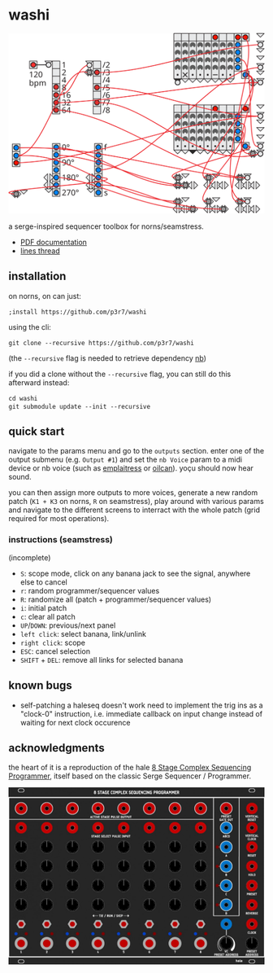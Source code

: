 # washi

![](./doc/washi.svg)

a serge-inspired sequencer toolbox for norns/seamstress.

- [PDF documentation](https://github.com/p3r7/washi-doc/blob/master/washi.pdf)
- [lines thread](https://llllllll.co/t/washi-beta/62971)


## installation

on norns, on can just:

    ;install https://github.com/p3r7/washi

using the cli:

    git clone --recursive https://github.com/p3r7/washi

(the `--recursive` flag is needed to retrieve dependency [nb](https://github.com/sixolet/nb))

if you did a clone without the `--recursive` flag, you can still do this afterward instead:

    cd washi
    git submodule update --init --recursive


## quick start

navigate to the params menu and go to the `outputs` section. enter one of the output submenu (e.g. `Output #1`) and set the `nb Voice` param to a midi device or nb voice (such as [emplaitress](https://llllllll.co/t/n-b-et-al-v0-1/60374) or [oilcan](https://llllllll.co/t/oilcan-percussion-co/60754)). yoçu should now hear sound.

you can then assign more outputs to more voices, generate a new random patch (`K1 + K3` on norns, `R` on seamstress), play around with various params and navigate to the different screens to interract with the whole patch (grid required for most operations).


### instructions (seamstress)

(incomplete)

- `S`: scope mode, click on any banana jack to see the signal, anywhere else to cancel
- `r`: random programmer/sequencer values
- `R`: randomize all (patch + programmer/sequencer values)
- `i`: initial patch
- `c`: clear all patch
- `UP`/`DOWN`: previous/next panel
- `left click`: select banana, link/unlink
- `right click`: scope
- `ESC`: cancel selection
- `SHIFT` + `DEL`: remove all links for selected banana


## known bugs

- self-patching a haleseq doesn't work
  need to implement the trig ins as a "clock-0" instruction, i.e. immediate callback on input change instead of waiting for next clock occurence


## acknowledgments

the heart of it is a reproduction of the hale [8 Stage Complex Sequencing Programmer](https://www.modulargrid.net/s/hale-8-stage-complex-sequencing-programmer), itself based on the classic Serge Sequencer / Programmer.

![](./doc/8SCSP.jpg)
